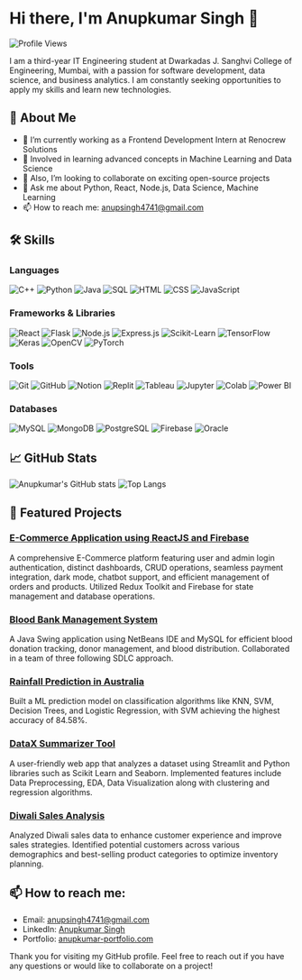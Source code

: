 
# Hi there, I'm Anupkumar Singh 👋

![Profile Views](https://komarev.com/ghpvc/?username=yourusername&color=blue)

I am a third-year IT Engineering student at Dwarkadas J. Sanghvi College of Engineering, Mumbai, with a passion for software development, data science, and business analytics. I am constantly seeking opportunities to apply my skills and learn new technologies.

## 🚀 About Me
- 🔭 I’m currently working as a Frontend Development Intern at Renocrew Solutions
- 🌱 Involved in learning advanced concepts in Machine Learning and Data Science
- 👯 Also, I’m looking to collaborate on exciting open-source projects
- 💬 Ask me about Python, React, Node.js, Data Science, Machine Learning
- 📫 How to reach me: [anupsingh4741@gmail.com](mailto:anupsingh4741@gmail.com)

## 🛠️ Skills
### Languages
![C++](https://img.shields.io/badge/C++-00599C?style=for-the-badge&logo=cplusplus&logoColor=white)
![Python](https://img.shields.io/badge/Python-3776AB?style=for-the-badge&logo=python&logoColor=white)
![Java](https://img.shields.io/badge/Java-007396?style=for-the-badge&logo=java&logoColor=white)
![SQL](https://img.shields.io/badge/SQL-4479A1?style=for-the-badge&logo=sql&logoColor=white)
![HTML](https://img.shields.io/badge/HTML5-E34F26?style=for-the-badge&logo=html5&logoColor=white)
![CSS](https://img.shields.io/badge/CSS3-1572B6?style=for-the-badge&logo=css3&logoColor=white)
![JavaScript](https://img.shields.io/badge/JavaScript-F7DF1E?style=for-the-badge&logo=javascript&logoColor=black)

### Frameworks & Libraries
![React](https://img.shields.io/badge/React-20232A?style=for-the-badge&logo=react&logoColor=61DAFB)
![Flask](https://img.shields.io/badge/Flask-000000?style=for-the-badge&logo=flask&logoColor=white)
![Node.js](https://img.shields.io/badge/Node.js-339933?style=for-the-badge&logo=nodedotjs&logoColor=white)
![Express.js](https://img.shields.io/badge/Express.js-000000?style=for-the-badge&logo=express&logoColor=white)
![Scikit-Learn](https://img.shields.io/badge/Scikit--Learn-F7931E?style=for-the-badge&logo=scikitlearn&logoColor=white)
![TensorFlow](https://img.shields.io/badge/TensorFlow-FF6F00?style=for-the-badge&logo=tensorflow&logoColor=white)
![Keras](https://img.shields.io/badge/Keras-D00000?style=for-the-badge&logo=keras&logoColor=white)
![OpenCV](https://img.shields.io/badge/OpenCV-5C3EE8?style=for-the-badge&logo=opencv&logoColor=white)
![PyTorch](https://img.shields.io/badge/PyTorch-EE4C2C?style=for-the-badge&logo=pytorch&logoColor=white)

### Tools
![Git](https://img.shields.io/badge/Git-F05032?style=for-the-badge&logo=git&logoColor=white)
![GitHub](https://img.shields.io/badge/GitHub-181717?style=for-the-badge&logo=github&logoColor=white)
![Notion](https://img.shields.io/badge/Notion-000000?style=for-the-badge&logo=notion&logoColor=white)
![Replit](https://img.shields.io/badge/Replit-667881?style=for-the-badge&logo=replit&logoColor=white)
![Tableau](https://img.shields.io/badge/Tableau-E97627?style=for-the-badge&logo=tableau&logoColor=white)
![Jupyter](https://img.shields.io/badge/Jupyter-F37626?style=for-the-badge&logo=jupyter&logoColor=white)
![Colab](https://img.shields.io/badge/Colab-F9AB00?style=for-the-badge&logo=googlecolab&logoColor=white)
![Power BI](https://img.shields.io/badge/Power_BI-F2C811?style=for-the-badge&logo=powerbi&logoColor=black)

### Databases
![MySQL](https://img.shields.io/badge/MySQL-4479A1?style=for-the-badge&logo=mysql&logoColor=white)
![MongoDB](https://img.shields.io/badge/MongoDB-4EA94B?style=for-the-badge&logo=mongodb&logoColor=white)
![PostgreSQL](https://img.shields.io/badge/PostgreSQL-336791?style=for-the-badge&logo=postgresql&logoColor=white)
![Firebase](https://img.shields.io/badge/Firebase-FFCA28?style=for-the-badge&logo=firebase&logoColor=black)
![Oracle](https://img.shields.io/badge/Oracle-F80000?style=for-the-badge&logo=oracle&logoColor=white)

## 📈 GitHub Stats
![Anupkumar's GitHub stats](https://github-readme-stats.vercel.app/api?username=yourusername&show_icons=true&theme=radical)
![Top Langs](https://github-readme-stats.vercel.app/api/top-langs/?username=yourusername&layout=compact&theme=radical)

## 📂 Featured Projects
### [E-Commerce Application using ReactJS and Firebase](https://github.com/yourusername/e-commerce-app)
A comprehensive E-Commerce platform featuring user and admin login authentication, distinct dashboards, CRUD operations, seamless payment integration, dark mode, chatbot support, and efficient management of orders and products. Utilized Redux Toolkit and Firebase for state management and database operations.

### [Blood Bank Management System](https://github.com/yourusername/blood-bank-management)
A Java Swing application using NetBeans IDE and MySQL for efficient blood donation tracking, donor management, and blood distribution. Collaborated in a team of three following SDLC approach.

### [Rainfall Prediction in Australia](https://github.com/yourusername/rain-prediction)
Built a ML prediction model on classification algorithms like KNN, SVM, Decision Trees, and Logistic Regression, with SVM achieving the highest accuracy of 84.58%.

### [DataX Summarizer Tool](https://github.com/yourusername/datax-summarizer)
A user-friendly web app that analyzes a dataset using Streamlit and Python libraries such as Scikit Learn and Seaborn. Implemented features include Data Preprocessing, EDA, Data Visualization along with clustering and regression algorithms.

### [Diwali Sales Analysis](https://github.com/yourusername/diwali-sales-analysis)
Analyzed Diwali sales data to enhance customer experience and improve sales strategies. Identified potential customers across various demographics and best-selling product categories to optimize inventory planning.

## 📫 How to reach me:
- Email: [anupsingh4741@gmail.com](mailto:anupsingh4741@gmail.com)
- LinkedIn: [Anupkumar Singh](https://www.linkedin.com/in/anupkumar-singh-aab8772ba/)
- Portfolio: [anupkumar-portfolio.com](https://anupsingh921.github.io/)

Thank you for visiting my GitHub profile. Feel free to reach out if you have any questions or would like to collaborate on a project!
